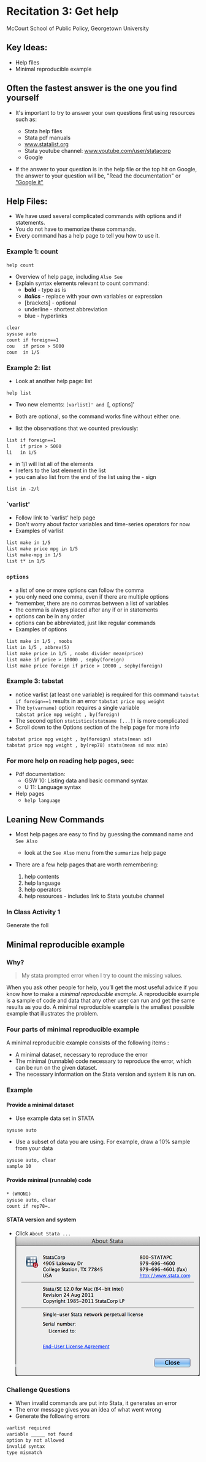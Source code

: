 # Recitation 3: Get help 
McCourt School of Public Policy, Georgetown University


## Key Ideas:
 - Help files
 - Minimal reproducible example

## Often the fastest answer is the one you find yourself

- It's important to try to answer your own questions first using resources such as:
	- Stata help files
	- Stata pdf manuals
	- www.statalist.org
	- Stata youtube channel: www.youtube.com/user/statacorp
	- Google

- If the answer to your question is in the help file or the top hit on Google, the answer to your question will be, "Read the documentation" or ["Google it"](http://bit.ly/YcP0TF)

## Help Files:

- We have used several complicated commands with options and if statements.
- You do not have to memorize these commands.
- Every command has a help page to tell you how to use it.

### Example 1: count
```
help count
```

* Overview of help page, including `Also See`
* Explain syntax elements relevant to count command:
	* **bold** - type as is
	* ***italics*** - replace with your own variables or expression
	* [brackets] - optional
	* underline - shortest abbreviation
	* blue - hyperlinks

```
clear
sysuse auto
count if foreign==1
cou   if price > 5000
coun  in 1/5
```

### Example 2: list 
* Look at another help page: list
```
help list 
```

* Two new elements: `[varlist]' and `[, options]'
* Both are optional, so the command works fine without either one.

* list the observations that we counted previously:
```
list if foreign==1
l    if price > 5000
li   in 1/5
```
* in 1/l will list all of the elements
* l refers to the last element in the list
* you can also list from the end of the list using the - sign

```
list in -2/l
```

### `varlist'
* Follow link to `varlist' help page
* Don't worry about factor variables and time-series operators for now
* Examples of varlist
```
list make in 1/5
list make price mpg in 1/5
list make-mpg in 1/5
list t* in 1/5
```

### `options`
* a list of one or more options can follow the comma
* you only need one comma, even if there are multiple options
* *remember, there are no commas between a list of variables
* the comma is always placed after any if or in statements
* options can be in any order
* options can be abbreviated, just like regular commands
* Examples of options
```
list make in 1/5 , noobs
list in 1/5 , abbrev(5)
list make price in 1/5 , noobs divider mean(price) 
list make if price > 10000 , sepby(foreign)
list make price foreign if price > 10000 , sepby(foreign)
```

### Example 3: tabstat
* notice varlist (at least one variable) is required for this command
`tabstat if foreign==1` results in an error 
`tabstat price mpg weight`
* The `by(varname)` option requires a single variable  
`tabstat price mpg weight , by(foreign)`
* The second option `statistics(statname [...])` is more complicated
* Scroll down to the Options section of the help page for more info
```
tabstat price mpg weight , by(foreign) stats(mean sd)
tabstat price mpg weight , by(rep78) stats(mean sd max min)
```

### For more help on reading help pages, see:
* Pdf documentation:
	* GSW 10: Listing data and basic command syntax
	* U 11: Language syntax
* Help pages
	* `help language`

## Leaning New Commands
* Most help pages are easy to find by guessing the command name and `See Also`
	* look at the `See Also` menu from the `summarize` help page

* There are a few help pages that are worth remembering:
	1. help contents
 	2. help language
 	3. help operators
	4. help resources - includes link to Stata youtube channel

### In Class Activity 1
Generate the foll



## Minimal reproducible example

### Why?
>My stata prompted error when I try to count the missing values.

When you ask other people for help, you’ll get the most useful advice if you know how to make a *minimal reproducible example*. A reproducible example is a sample of code and data that any other user can run and get the same results as you do. A minimal reproducible example is the smallest possible example that illustrates the problem.

### Four parts of minimal reproducible example
A minimal reproducible example consists of the following items :
- A minimal dataset, necessary to reproduce the error
- The minimal (runnable) code necessary to reproduce the error, which can be run on the given dataset.
- The necessary information on the Stata version and system it is run on.

### Example
#### Provide a minimal dataset
- Use example data set in STATA
```
sysuse auto
```
- Use a subset of data you are using. For example, draw a 10% sample from your data
```
sysuse auto, clear
sample 10
```

#### Provide minimal (runnable) code
```
* (WRONG)
sysuse auto, clear
count if rep78=.
```

#### STATA version and system
- Click `About Stata ...`
![Stata Version](figures/3-version.png)

### Challenge Questions
* When invalid commands are put into Stata, it generates an error
* The error message gives you an idea of what went wrong
* Generate the following errors
```
varlist required
variable _____ not found
option by not allowed
invalid syntax
type mismatch
```

